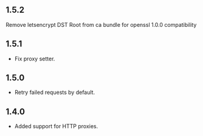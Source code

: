 ## 1.5.2
Remove letsencrypt DST Root from ca bundle for openssl 1.0.0 compatibility

## 1.5.1
* Fix proxy setter.

## 1.5.0
* Retry failed requests by default.

## 1.4.0
* Added support for HTTP proxies.
